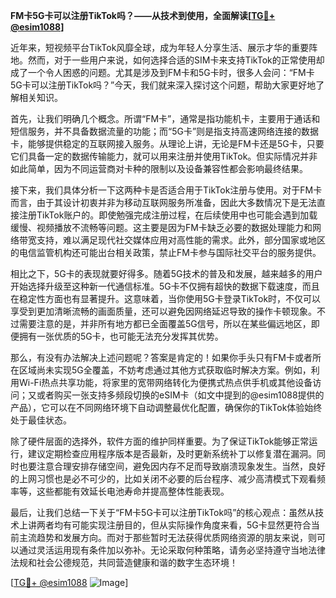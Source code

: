 **FM卡5G卡可以注册TikTok吗？——从技术到使用，全面解读[[TG💪+ @esim1088](https://t.me/s/esim1088)]**

近年来，短视频平台TikTok风靡全球，成为年轻人分享生活、展示才华的重要阵地。然而，对于一些用户来说，如何选择合适的SIM卡来支持TikTok的正常使用却成了一个令人困惑的问题。尤其是涉及到FM卡和5G卡时，很多人会问：“FM卡5G卡可以注册TikTok吗？”今天，我们就来深入探讨这个问题，帮助大家更好地了解相关知识。

首先，让我们明确几个概念。所谓“FM卡”，通常是指功能机卡，主要用于通话和短信服务，并不具备数据流量的功能；而“5G卡”则是指支持高速网络连接的数据卡，能够提供稳定的互联网接入服务。从理论上讲，无论是FM卡还是5G卡，只要它们具备一定的数据传输能力，就可以用来注册并使用TikTok。但实际情况并非如此简单，因为不同运营商对卡种的限制以及设备兼容性都会影响最终结果。

接下来，我们具体分析一下这两种卡是否适合用于TikTok注册与使用。对于FM卡而言，由于其设计初衷并非为移动互联网服务所准备，因此大多数情况下是无法直接注册TikTok账户的。即使勉强完成注册过程，在后续使用中也可能会遇到加载缓慢、视频播放不流畅等问题。这主要是因为FM卡缺乏必要的数据处理能力和网络带宽支持，难以满足现代社交媒体应用对高性能的需求。此外，部分国家或地区的电信监管机构还可能出台相关政策，禁止FM卡参与国际社交平台的服务提供。

相比之下，5G卡的表现就要好得多。随着5G技术的普及和发展，越来越多的用户开始选择升级至这种新一代通信标准。5G卡不仅拥有超快的数据下载速度，而且在稳定性方面也有显著提升。这意味着，当你使用5G卡登录TikTok时，不仅可以享受到更加清晰流畅的画面质量，还可以避免因网络延迟导致的操作卡顿现象。不过需要注意的是，并非所有地方都已全面覆盖5G信号，所以在某些偏远地区，即便拥有一张优质的5G卡，也可能无法充分发挥其优势。

那么，有没有办法解决上述问题呢？答案是肯定的！如果你手头只有FM卡或者所在区域尚未实现5G全覆盖，不妨考虑通过其他方式获取临时解决方案。例如，利用Wi-Fi热点共享功能，将家里的宽带网络转化为便携式热点供手机或其他设备访问；又或者购买一张支持多频段切换的eSIM卡（如文中提到的@esim1088提供的产品），它可以在不同网络环境下自动调整最优化配置，确保你的TikTok体验始终处于最佳状态。

除了硬件层面的选择外，软件方面的维护同样重要。为了保证TikTok能够正常运行，建议定期检查应用程序版本是否最新，及时更新系统补丁以修复潜在漏洞。同时也要注意合理安排存储空间，避免因内存不足而导致崩溃现象发生。当然，良好的上网习惯也是必不可少的，比如关闭不必要的后台程序、减少高清模式下观看频率等，这些都能有效延长电池寿命并提高整体性能表现。

最后，让我们总结一下关于“FM卡5G卡可以注册TikTok吗”的核心观点：虽然从技术上讲两者均有可能实现注册目的，但从实际操作角度来看，5G卡显然更符合当前主流趋势和发展方向。而对于那些暂时无法获得优质网络资源的朋友来说，则可以通过灵活运用现有条件加以弥补。无论采取何种策略，请务必坚持遵守当地法律法规和社会公德规范，共同营造健康和谐的数字生态环境！

[[TG💪+ @esim1088](https://t.me/s/esim1088) ![Image](https://i.postimg.cc/4NQfJmqS/Snipaste-2025-05-13-00-14-12.png)]